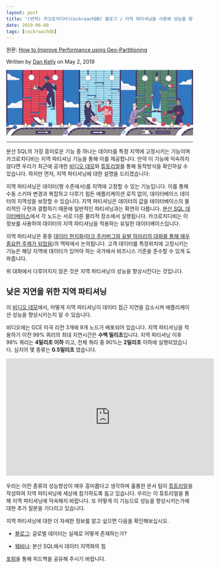 ```yaml
---
layout: post
title: "(번역) 카크로치디비(CockroachDB) 블로그 / 지역 파티셔닝을 사용해 성능을 향상시키는 방법"
date: 2019-06-08
tags: [cockroachdb]
---
```


원문: [How to Improve Performance using Geo-Partitioning](https://www.cockroachlabs.com/blog/geo-partitioning/)

Written by [Dan Kelly](https://www.cockroachlabs.com/blog/author/dan-kelly/) on May 2, 2019

![](/assets/post/2019-06-08-geo-partitioning/Geo-Partitioning-2-by-Lea-Heinrich.jpg)

---

분산 SQL의 가장 흥미로운 기능 중 하나는 데이터를 특정 지역에 고정시키는 기능이며 카크로치디비는 지역 파티셔닝 기능을 통해 이를 제공합니다. 만약 이 기능에 익숙하지 않다면 우리가 최근에 공개한 [비디오 데모](https://www.youtube.com/watch?time_continue=4&v=TgnQwOOk9Js)와 [튜토리얼](https://www.cockroachlabs.com/docs/v19.1/demo-geo-partitioning.html)를 통해 동작방식을 확인하실 수 있습니다. 하지만 먼저, 지역 파티셔닝에 대한 설명을 드리겠습니다:

지역 파티셔닝은 데이터(행 수준에서)를 지역에 고정할 수 있는 기능입니다. 이를 통해 수동 스키마 변경과 복잡하고 다루기 힘든 애플리케이션 로직 없이, 데이터베이스 데이터의 지역성을 보장할 수 있습니다. 지역 파티셔닝은 데이터의 값을 테이터베이스의 물리적인 구현과 결합하기 때문에 일반적인 파티셔닝과는 확연히 다릅니다. [분산 SQL 데이터베이스](https://www.cockroachlabs.com/blog/what-is-distributed-sql/)에서 각 노드는 서로 다른 물리적 장소에서 실행됩니다. 카크로치디비는 이 정보를 사용하여 데이터의 지역 파티셔닝을 적용하는 유일한 데이터베이스입니다.

지역 파티셔닝은 종종 [데이터 현지화](https://www.cockroachlabs.com/guides/data-localization/)([마크 주커버그와 유발 하라리의 대화를 통해 매우 중요한 주제가 되었음](https://techcrunch.com/2019/04/26/facebook-data-localization/))의 맥락에서 논의됩니다. 고객 데이터를 특정위치에 고정시키는 기능은 해당 지역에 데이터가 있어야 하는 국가에서 비즈니스 기준을 준수할 수 있게 도와줍니다.

위 대화에서 다루어지지 않은 것은 지역 파티셔닝이 성능을 향상시킨다는 것입니다.

## 낮은 지연을 위한 지역 파티셔닝

이 [비디오 데모](https://www.youtube.com/watch?time_continue=4&v=TgnQwOOk9Js)에서, 어떻게 지역 파티셔닝이 데이터 접근 지연을 감소시켜 애플리케이션 성능을 향상시키는지 알 수 있습니다.

비디오에는 GCE 미국 리전 3개에 9개 노드가 배포되어 있습니다. 지역 파티셔닝을 적용하기 이전 99% 쿼리의 최대 지연시간은 **수백 밀리초**입니다. 지역 파티셔닝 이후 99% 쿼리는 **4밀리초 이하** 이고, 전체 쿼리 중 90%는 **2밀리초** 이하에 실행되었습니다. 심지어 몇 종류는 **0.5밀리초** 였습니다.

<iframe width="560" height="315" src="https://www.youtube.com/embed/TgnQwOOk9Js?t=812" frameborder="0" allow="accelerometer; autoplay; encrypted-media; gyroscope; picture-in-picture" allowfullscreen></iframe>

우리는 이런 종류의 성능향상이 매우 흥미롭다고 생각하며 훌륭한 문서 팀이 [튜토리얼](https://www.cockroachlabs.com/docs/v19.1/demo-geo-partitioning.html)을 작성하여 지역 파티셔닝에 세상에 참가하도록 돕고 있습니다. 우리는 이 튜토리얼을 통해 지역 파티셔닝에 익숙해지 바랍니다. 또 어떻게 이 기능으로 성능을 향상시키는가에 대한 추가 질문을 기다리고 있습니다.

지역 파티셔닝에 대한 더 자세한 정보를 알고 싶으면 다음을 확인해보십시오.

- [블로그](https://www.cockroachlabs.com/blog/geo-partitioning-one/): 글로벌 데이터는 실제로 어떻게 존재하는가?

- [웨비나](https://www.cockroachlabs.com/webinars/data-localization): 분산 SQL에서 데이터 지역화의 힘

[포럼](https://forum.cockroachlabs.com/?_ga=2.214942679.1500782602.1559970845-656481681.1550900482)을 통해 피드백을 공유해 주시기 바랍니다.
